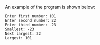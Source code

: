 An example of the program is shown below:

```
Enter first number: 101
Enter second number: 22
Enter third number: -23
Smallest: -23
Next largest: 22
Largest: 101
```
